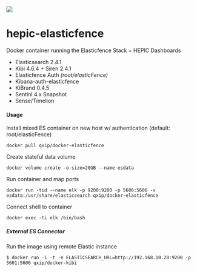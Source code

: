 <img src="https://avatars3.githubusercontent.com/u/12463357?v=3" />

# hepic-elasticfence
Docker container running the Elasticfence Stack + HEPIC Dashboards

- Elasticsearch 2.4.1 
- Kibi 4.6.4 + Siren 2.4.1
- Elasticfence Auth _(root/elasticFence)_
- Kibana-auth-elasticfence
- KiBrand 0.4.5
- Sentinl 4.x Snapshot
- Sense/Timelion

#### Usage

Install mixed ES container on new host w/ authentication (default: root/elasticFence)
```
docker pull qxip/docker-elasticfence
```
Create stateful data volume
```
docker volume create -o size=20GB --name esdata
```
Run container and map ports
```
docker run -tid --name elk -p 9200:9200 -p 5606:5606 -v esdata:/usr/share/elasticsearch qxip/docker-elasticfence
```
Connect shell to container
```
docker exec -ti elk /bin/bash
```

##### External ES Connector

Run the image using remote Elastic instance
```
$ docker run -i -t -e ELASTICSEARCH_URL=http://192.168.10.20:9200 -p 5601:5606 qxip/docker-kibi
```
